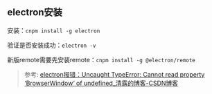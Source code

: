 ## electron安装

安装：`cnpm install -g electron`

验证是否安装成功：`electron -v`





新版remote需要先安装remote：`cnpm install -g @electron/remote`

> 参考: [electron报错：Uncaught TypeError: Cannot read property ‘BrowserWindow‘ of undefined_清露的博客-CSDN博客](https://blog.csdn.net/weixin_46205984/article/details/120065725)



